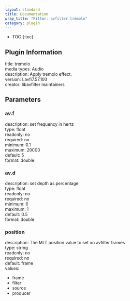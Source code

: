 ```yaml
---
layout: standard
title: Documentation
wrap_title: "Filter: avfilter.tremolo"
category: plugin
---
```

* TOC
{:toc}

## Plugin Information

title: tremolo  
media types:
Audio  
description: Apply tremolo effect.  
version: Lavfi7.57.100  
creator: libavfilter maintainers  

## Parameters

### av.f

  
description:
set frequency in hertz  
type: float  
readonly: no  
required: no  
minimum: 0.1  
maximum: 20000  
default: 5  
format: double  

### av.d

  
description:
set depth as percentage  
type: float  
readonly: no  
required: no  
minimum: 0  
maximum: 1  
default: 0.5  
format: double  

### position

  
description:
The MLT position value to set on avfilter frames  
type: string  
readonly: no  
required: no  
default: frame  
values:  

* frame
* filter
* source
* producer


